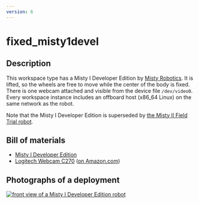 ```yaml
---
version: 6
---
```


# fixed_misty1devel

## Description

This workspace type has a Misty I Developer Edition by [Misty Robotics](
https://www.mistyrobotics.com/). It is lifted, so the wheels are free to move
while the center of the body is fixed.  There is one webcam attached and
visible from the device file `/dev/video0`.  Every workspace
instance includes an offboard host (x86_64 Linux) on the same network as the
robot.

Note that the Misty I Developer Edition is superseded by [the Misty II Field
Trial robot](fixed_misty2fieldtrial.html).


## Bill of materials

* [Misty I Developer Edition](https://web.archive.org/web/20190310204317/https://docs.mistyrobotics.com/docs/robots/misty-i/)
* [Logitech Webcam C270](https://support.logitech.com/en_us/product/hd-webcam-c270) ([on Amazon.com](https://www.amazon.com/Logitech-Widescreen-designed-Calling-Recording/dp/B004FHO5Y6/))


## Photographs of a deployment

[![front view of a Misty I Developer Edition robot](figures/480px-fixed_misty1devel_frontview.jpg)](figures/fixed_misty1devel_frontview.jpg)
